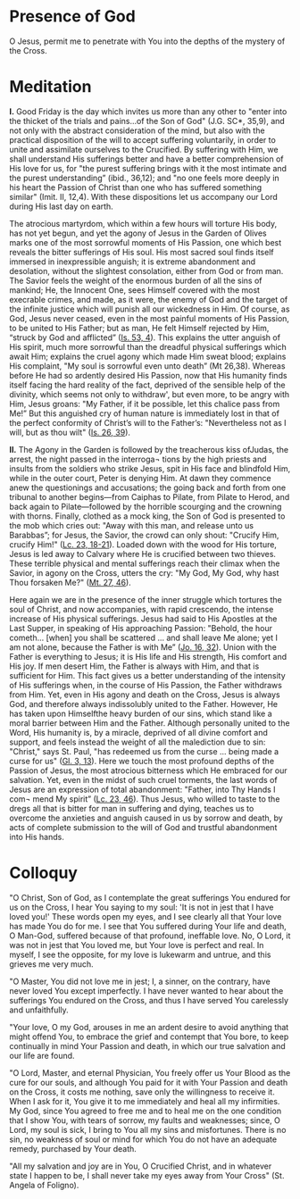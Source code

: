 # Presence of God

O Jesus, permit me to penetrate with You into the depths of the mystery of the Cross.

# Meditation

**I.** Good Friday is the day which invites us more than any other to "enter into the thicket of the trials and pains...of the Son of God" (J.G. SC*, 35,9), and not only with the abstract consideration of the mind, but also with the practical disposition of the will to accept suffering voluntarily, in order to unite and assimilate ourselves to the Crucified. By suffering with Him, we shall understand His sufferings better and have a better comprehension of His love for us, for "the purest suffering brings with it the most intimate and the purest understanding” (ibid., 36,12); and "no one feels more deeply in his heart the Passion of Christ than one who has suffered something similar" (Imit. II, 12,4). With these dispositions let us accompany our Lord during His last day on earth.

The atrocious martyrdom, which within a few hours will torture His body, has not yet begun, and yet the agony of Jesus in the Garden of Olives marks one of the most sorrowful moments of His Passion, one which best reveals the bitter sufferings of His soul. His most sacred soul finds itself immersed in inexpressible anguish; it is extreme abandonment and desolation, without the slightest consolation, either from God or from man. The Savior feels the weight of the enormous burden of all the sins of mankind; He, the Innocent One, sees Himself covered with the most execrable crimes, and made, as it were, the enemy of God and the target of the infinite justice which will punish all our wickedness in Him. Of course, as God, Jesus never ceased, even in the most painful moments of His Passion, to be united to His Father; but as man, He felt Himself rejected by Him, “struck by God and afflicted” ([Is. 53, 4](https://vulgata.online/bible/Is.53?ed=DR2&vfn=DR2.Is.53.4:vs)). This explains the utter anguish of His spirit, much more sorrowful than the dreadful physical sufferings which await Him; explains the cruel agony which made Him sweat blood; explains His complaint, "My soul is sorrowful even unto death” (Mt 26,38). Whereas before He had so ardently desired His Passion, now that His humanity finds itself facing the hard reality of the fact, deprived of the sensible help of the divinity, which seems not only to withdraw', but even more, to be angry with Him, Jesus groans: "My Father, if it be possible, let this chalice pass from Me!” But this anguished cry of human nature is immediately lost in that of the perfect conformity of Christ’s will to the Father’s: "Nevertheless not as I will, but as thou wilt" ([Is. 26, 39](https://vulgata.online/bible/Is.26?ed=DR2&vfn=DR2.Is.26.39:vs)).

**II.** The Agony in the Garden is followed by the treacherous kiss ofJudas, the arrest, the night passed in the interroga¬ tions by the high priests and insults from the soldiers who strike Jesus, spit in His face and blindfold Him, while in the outer court, Peter is denying Him. At dawn they commence anew the questionings and accusations; the going back and forth from one tribunal to another begins—from Caiphas to Pilate, from Pilate to Herod, and back again to Pilate—followed by the horrible scourging and the crowning with thorns. Finally, clothed as a mock king, the Son of God is presented to the mob which cries out: "Away with this man, and release unto us Barabbas”; for Jesus, the Savior, the crowd can only shout: "Crucify Him, crucify Him!" ([Lc. 23, 18-21](https://vulgata.online/bible/Lc.23?ed=DR2&vfn=DR2.Lc.23.18-21:vs)). Loaded down with the wood for His torture, Jesus is led away to Calvary where He is crucified between two thieves. These terrible physical and mental sufferings reach their climax when the Savior, in agony on the Cross, utters the cry: "My God, My God, why hast Thou forsaken Me?" ([Mt. 27, 46](https://vulgata.online/bible/Mt.27?ed=DR2&vfn=DR2.Mt.27.46:vs)).

Here again we are in the presence of the inner struggle which tortures the soul of Christ, and now accompanies, with rapid crescendo, the intense increase of His physical sufferings. Jesus had said to His Apostles at the Last Supper, in speaking of His approaching Passion: "Behold, the hour cometh... \[when\] you shall be scattered ... and shall leave Me alone; yet I am not alone, because the Father is with Me” ([Jo. 16, 32](https://vulgata.online/bible/Jo.16?ed=DR2&vfn=DR2.Jo.16.32:vs)). Union with the Father is everything to Jesus; it is His life and His strength, His comfort and His joy. If men desert Him, the Father is always with Him, and that is sufficient for Him. This fact gives us a better understanding of the intensity of His sufferings when, in the course of His Passion, the Father withdraws from Him. Yet, even in His agony and death on the Cross, Jesus is always God, and therefore always indissolubly united to the Father. However, He has taken upon Himselfthe heavy burden of our sins, which stand like a moral barrier between Him and the Father. Although personally united to the Word, His humanity is, by a miracle, deprived of all divine comfort and support, and feels instead the weight of all the malediction due to sin: "Christ," says St. Paul, "has redeemed us from the curse ... being made a curse for us" ([Gl. 3, 13](https://vulgata.online/bible/Gl.3?ed=DR2&vfn=DR2.Gl.3.13:vs)). Here we touch the most profound depths of the Passion of Jesus, the most atrocious bitterness which He embraced for our salvation. Yet, even in the midst of such cruel torments, the last words of Jesus are an expression of total abandonment: "Father, into Thy Hands I com¬ mend My spirit” ([Lc. 23, 46](https://vulgata.online/bible/Lc.23?ed=DR2&vfn=DR2.Lc.23.46:vs)). Thus Jesus, who willed to taste to the dregs all that is bitter for man in suffering and dying, teaches us to overcome the anxieties and anguish caused in us by sorrow and death, by acts of complete submission to the will of God and trustful abandonment into His hands.

# Colloquy

"O Christ, Son of God, as I contemplate the great sufferings You endured for us on the Cross, I hear You saying to my soul: 'It is not in jest that I have loved you!' These words open my eyes, and I see clearly all that Your love has made You do for me. I see that You suffered during Your life and death, O Man-God, suffered because of that profound, ineffable love. No, O Lord, it was not in jest that You loved me, but Your love is perfect and real. In myself, I see the opposite, for my love is lukewarm and untrue, and this grieves me very much.

"O Master, You did not love me in jest; I, a sinner, on the contrary, have never loved You except imperfectly. I have never wanted to hear about the sufferings You endured on the Cross, and thus I have served You carelessly and unfaithfully.

"Your love, O my God, arouses in me an ardent desire to avoid anything that might offend You, to embrace the grief and contempt that You bore, to keep continually in mind Your Passion and death, in which our true salvation and our life are found.

"O Lord, Master, and eternal Physician, You freely offer us Your Blood as the cure for our souls, and although You paid for it with Your Passion and death on the Cross, it costs me nothing, save only the willingness to receive it. When I ask for it, You give it to me immediately and heal all my infirmities. My God, since You agreed to free me and to heal me on the one condition that I show You, with tears of sorrow, my faults and weaknesses; since, O Lord, my soul is sick, I bring to You all my sins and misfortunes. There is no sin, no weakness of soul or mind for which You do not have an adequate remedy, purchased by Your death.

"All my salvation and joy are in You, O Crucified Christ, and in whatever state I happen to be, I shall never take my eyes away from Your Cross" (St. Angela of Foligno).